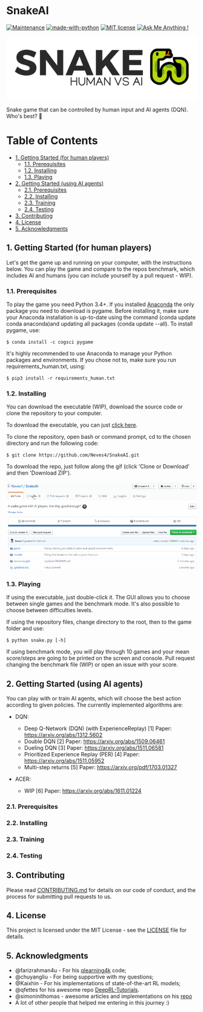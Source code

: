 SnakeAI
=================

[![Maintenance](https://img.shields.io/badge/Maintained%3F-yes-green.svg)](https://github.com/Neves4/SnakeAI/graphs/commit-activity) [![made-with-python](https://img.shields.io/badge/Made%20with-Python-1f425f.svg)](https://www.python.org/) [![MIT license](https://img.shields.io/badge/License-MIT-blue.svg)](https://lbesson.mit-license.org/) [![Ask Me Anything !](https://img.shields.io/badge/Ask%20me-anything-1abc9c.svg)](https://GitHub.com/Neves4/ama)

![SnakeAI: Human vs AI logo](/resources/images/snake_logo.png)

Snake game that can be controlled by human input and AI agents (DQN). Who's best? :8ball:

Table of Contents
=================

* [1. Getting Started (for human players)](#getting_started-human)
    * [1.1. Prerequisites](#pre-req-human)
    * [1.2. Installing](#installing-human)
    * [1.3. Playing](#playing-human)
* [2. Getting Started (using AI agents)](#getting_started-ai)
    * [2.1. Prerequisites](#pre-req-ai)
    * [2.2. Installing](#installing-ai)
    * [2.3. Training](#training-ai)
    * [2.4. Testing](#testing-ai)
* [3. Contributing](#contributing)
* [4. License](#license)
* [5. Acknowledgments](#acknowledgments)

## 1. Getting Started (for human players) <a name="getting-started-human"></a>

Let's get the game up and running on your computer, with the instructions below.
You can play the game and compare to the repos benchmark, which includes AI and
humans (you can include yourself by a pull request - WIP).

### 1.1. Prerequisites <a name="pre-req-human"></a>

To play the game you need Python 3.4+. If you installed [Anaconda](https://www.anaconda.com/) the only package
you need to download is pygame. Before installing it, make sure your Anaconda
installation is up-to-date using the command (conda update conda anaconda)and
updating all packages (conda update --all). To install pygame, use:

```
$ conda install -c cogsci pygame

```
It's highly recommended to use Anaconda to manage your Python packages and environments.
If you chose not to, make sure you run requirements_human.txt, using:

```
$ pip3 install -r requirements_human.txt
```

### 1.2. Installing <a name="installing-human"></a>

You can download the executable (WIP), download the source code or clone the
repository to your computer.

To download the executable, you can just [click here](stillnolink.com).

To clone the repository, open bash or command prompt, cd to the chosen directory
and run the following code:

```
$ git clone https://github.com/Neves4/SnakeAI.git
```

To download the repo, just follow along the gif (click 'Clone or Download' and
then 'Download ZIP').

![Download repo](/resources/gifs/download_repo.gif)

### 1.3. Playing <a name="playing-human"></a>

If using the executable, just double-click it. The GUI allows you to choose between
single games and the benchmark mode. It's also possible to choose between difficulties
levels.

If using the repository files, change directory to the root, then to the game folder
and use:

```
$ python snake.py [-h]
```

If using benchmark mode, you will play through 10 games and your mean score/steps
are going to be printed on the screen and console. Pull request changing the benchmark
file (WIP) or open an issue with your score.

## 2. Getting Started (using AI agents) <a name="getting-started-ai"></a>

You can play with or train AI agents, which will choose the best action according
to given policies. The currently implemented algorithms are:

* DQN:
    * Deep Q-Network (DQN) (with ExperienceReplay) [1]
        Paper: https://arxiv.org/abs/1312.5602
    * Double DQN [2]
        Paper: https://arxiv.org/abs/1509.06461
    * Dueling DQN [3]
        Paper: https://arxiv.org/abs/1511.06581
    * Prioritized Experience Replay (PER) [4]
        Paper: https://arxiv.org/abs/1511.05952
    * Multi-step returns [5]
        Paper: https://arxiv.org/pdf/1703.01327

* ACER:
    * WIP [6]
        Paper: https://arxiv.org/abs/1611.01224

### 2.1. Prerequisites <a name="pre-req-ai"></a>

### 2.2. Installing <a name="installing-ai"></a>

### 2.3. Training <a name="training-ai"></a>

### 2.4. Testing <a name="testing-ai"></a>

## 3. Contributing <a name="contributing"></a>

Please read [CONTRIBUTING.md](https://gist.github.com/PurpleBooth/b24679402957c63ec426) for details on our code of conduct, and the process for submitting pull requests to us.

## 4. License <a name="license"></a>

This project is licensed under the MIT License - see the [LICENSE](LICENSE) file for details.

## 5. Acknowledgments <a name="acknowledgments"></a>

* @farizrahman4u - For his [qlearning4k](https://github.com/farizrahman4u/qlearning4k) code;
* @chuyangliu - For being supportive with my questions;
* @Kaixhin - For his implementations of state-of-the-art RL models;
* @qfettes for his awesome repo [DeepRL-Tutorials](https://github.com/qfettes/DeepRL-Tutorials).
* @simoninithomas - awesome articles and implementations on his [repo](https://github.com/simoninithomas/Deep_reinforcement_learning_Course)
* A lot of other people that helped me entering in this journey :)
